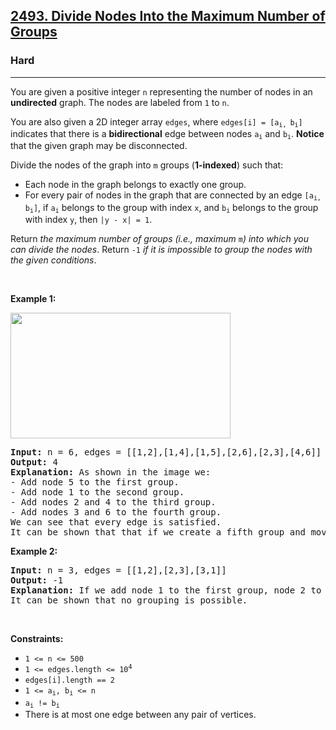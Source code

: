 <h2><a href="https://leetcode.com/problems/divide-nodes-into-the-maximum-number-of-groups">2493. Divide Nodes Into the Maximum Number of Groups</a></h2><h3>Hard</h3><hr><p>You are given a positive integer <code>n</code> representing the number of nodes in an <strong>undirected</strong> graph. The nodes are labeled from <code>1</code> to <code>n</code>.</p>

<p>You are also given a 2D integer array <code>edges</code>, where <code>edges[i] = [a<sub>i, </sub>b<sub>i</sub>]</code> indicates that there is a <strong>bidirectional</strong> edge between nodes <code>a<sub>i</sub></code> and <code>b<sub>i</sub></code>. <strong>Notice</strong> that the given graph may be disconnected.</p>

<p>Divide the nodes of the graph into <code>m</code> groups (<strong>1-indexed</strong>) such that:</p>

<ul>
	<li>Each node in the graph belongs to exactly one group.</li>
	<li>For every pair of nodes in the graph that are connected by an edge <code>[a<sub>i, </sub>b<sub>i</sub>]</code>, if <code>a<sub>i</sub></code> belongs to the group with index <code>x</code>, and <code>b<sub>i</sub></code> belongs to the group with index <code>y</code>, then <code>|y - x| = 1</code>.</li>
</ul>

<p>Return <em>the maximum number of groups (i.e., maximum </em><code>m</code><em>) into which you can divide the nodes</em>. Return <code>-1</code> <em>if it is impossible to group the nodes with the given conditions</em>.</p>

<p>&nbsp;</p>
<p><strong class="example">Example 1:</strong></p>
<img alt="" src="https://assets.leetcode.com/uploads/2022/10/13/example1.png" style="width: 352px; height: 201px;" />
<pre>
<strong>Input:</strong> n = 6, edges = [[1,2],[1,4],[1,5],[2,6],[2,3],[4,6]]
<strong>Output:</strong> 4
<strong>Explanation:</strong> As shown in the image we:
- Add node 5 to the first group.
- Add node 1 to the second group.
- Add nodes 2 and 4 to the third group.
- Add nodes 3 and 6 to the fourth group.
We can see that every edge is satisfied.
It can be shown that that if we create a fifth group and move any node from the third or fourth group to it, at least on of the edges will not be satisfied.
</pre>

<p><strong class="example">Example 2:</strong></p>

<pre>
<strong>Input:</strong> n = 3, edges = [[1,2],[2,3],[3,1]]
<strong>Output:</strong> -1
<strong>Explanation:</strong> If we add node 1 to the first group, node 2 to the second group, and node 3 to the third group to satisfy the first two edges, we can see that the third edge will not be satisfied.
It can be shown that no grouping is possible.
</pre>

<p>&nbsp;</p>
<p><strong>Constraints:</strong></p>

<ul>
	<li><code>1 &lt;= n &lt;= 500</code></li>
	<li><code>1 &lt;= edges.length &lt;= 10<sup>4</sup></code></li>
	<li><code>edges[i].length == 2</code></li>
	<li><code>1 &lt;= a<sub>i</sub>, b<sub>i</sub> &lt;= n</code></li>
	<li><code>a<sub>i</sub> != b<sub>i</sub></code></li>
	<li>There is at most one edge between any pair of vertices.</li>
</ul>
